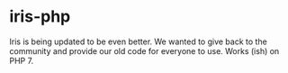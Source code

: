 # iris-php
Iris is being updated to be even better. We wanted to give back to the community and provide our old code for everyone to use. Works (ish) on PHP 7.
